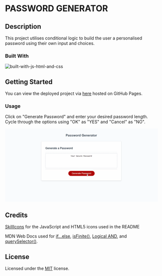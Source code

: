 # PASSWORD GENERATOR

## Description
This project utilises conditional logic to build the user a personalised password using their own input and choices.

### Built With

![built-with-js-html-and-css](https://skillicons.dev/icons?i=js,html,css)

## Getting Started

You can view the deployed project via [here](https://skechekar.github.io/password-generator) hosted on GitHub Pages.

### Usage

Click on "Generate Password" and enter your desired password length. Cycle through the options using "OK" as "YES" and "Cancel" as "NO". 

![gif-of-the-deployed-site](./assets/images/passwordgenerator.gif)

## Credits

[SkillIcons](https://skillicons.dev/) for the JavaScript and HTML5 icons used in the README

MDN Web Docs used for [if...else](https://developer.mozilla.org/en-US/docs/Web/JavaScript/Reference/Statements/if...else), [isFinite()](https://developer.mozilla.org/en-US/docs/Web/JavaScript/Reference/Global_Objects/isFinite), [Logical AND](https://developer.mozilla.org/en-US/docs/Web/JavaScript/Reference/Operators/Logical_AND), and [querySelector()](https://developer.mozilla.org/en-US/docs/Web/API/Document/querySelector).

## License

Licensed under the [MIT](/LICENSE) license.